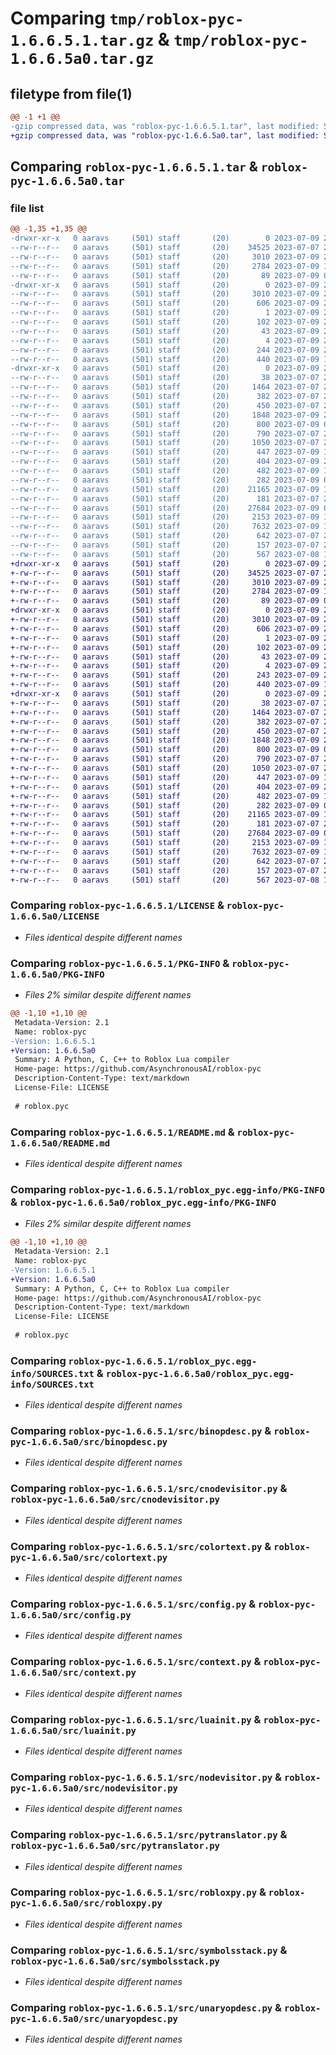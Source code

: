 # Comparing `tmp/roblox-pyc-1.6.6.5.1.tar.gz` & `tmp/roblox-pyc-1.6.6.5a0.tar.gz`

## filetype from file(1)

```diff
@@ -1 +1 @@
-gzip compressed data, was "roblox-pyc-1.6.6.5.1.tar", last modified: Sun Jul  9 20:07:50 2023, max compression
+gzip compressed data, was "roblox-pyc-1.6.6.5a0.tar", last modified: Sun Jul  9 20:03:59 2023, max compression
```

## Comparing `roblox-pyc-1.6.6.5.1.tar` & `roblox-pyc-1.6.6.5a0.tar`

### file list

```diff
@@ -1,35 +1,35 @@
-drwxr-xr-x   0 aaravs     (501) staff       (20)        0 2023-07-09 20:07:50.468598 roblox-pyc-1.6.6.5.1/
--rw-r--r--   0 aaravs     (501) staff       (20)    34525 2023-07-07 21:26:51.000000 roblox-pyc-1.6.6.5.1/LICENSE
--rw-r--r--   0 aaravs     (501) staff       (20)     3010 2023-07-09 20:07:50.468787 roblox-pyc-1.6.6.5.1/PKG-INFO
--rw-r--r--   0 aaravs     (501) staff       (20)     2784 2023-07-09 17:36:20.000000 roblox-pyc-1.6.6.5.1/README.md
--rw-r--r--   0 aaravs     (501) staff       (20)       89 2023-07-09 01:34:29.000000 roblox-pyc-1.6.6.5.1/pyproject.toml
-drwxr-xr-x   0 aaravs     (501) staff       (20)        0 2023-07-09 20:07:50.454128 roblox-pyc-1.6.6.5.1/roblox_pyc.egg-info/
--rw-r--r--   0 aaravs     (501) staff       (20)     3010 2023-07-09 20:07:50.000000 roblox-pyc-1.6.6.5.1/roblox_pyc.egg-info/PKG-INFO
--rw-r--r--   0 aaravs     (501) staff       (20)      606 2023-07-09 20:07:50.000000 roblox-pyc-1.6.6.5.1/roblox_pyc.egg-info/SOURCES.txt
--rw-r--r--   0 aaravs     (501) staff       (20)        1 2023-07-09 20:07:50.000000 roblox-pyc-1.6.6.5.1/roblox_pyc.egg-info/dependency_links.txt
--rw-r--r--   0 aaravs     (501) staff       (20)      102 2023-07-09 20:07:50.000000 roblox-pyc-1.6.6.5.1/roblox_pyc.egg-info/entry_points.txt
--rw-r--r--   0 aaravs     (501) staff       (20)       43 2023-07-09 20:07:50.000000 roblox-pyc-1.6.6.5.1/roblox_pyc.egg-info/requires.txt
--rw-r--r--   0 aaravs     (501) staff       (20)        4 2023-07-09 20:07:50.000000 roblox-pyc-1.6.6.5.1/roblox_pyc.egg-info/top_level.txt
--rw-r--r--   0 aaravs     (501) staff       (20)      244 2023-07-09 20:07:50.469755 roblox-pyc-1.6.6.5.1/setup.cfg
--rw-r--r--   0 aaravs     (501) staff       (20)      440 2023-07-09 15:41:08.000000 roblox-pyc-1.6.6.5.1/setup.py
-drwxr-xr-x   0 aaravs     (501) staff       (20)        0 2023-07-09 20:07:50.468051 roblox-pyc-1.6.6.5.1/src/
--rw-r--r--   0 aaravs     (501) staff       (20)       38 2023-07-07 21:26:51.000000 roblox-pyc-1.6.6.5.1/src/__init__.py
--rw-r--r--   0 aaravs     (501) staff       (20)     1464 2023-07-07 21:26:51.000000 roblox-pyc-1.6.6.5.1/src/binopdesc.py
--rw-r--r--   0 aaravs     (501) staff       (20)      382 2023-07-07 21:26:51.000000 roblox-pyc-1.6.6.5.1/src/boolopdesc.py
--rw-r--r--   0 aaravs     (501) staff       (20)      450 2023-07-07 21:26:51.000000 roblox-pyc-1.6.6.5.1/src/cmpopdesc.py
--rw-r--r--   0 aaravs     (501) staff       (20)     1848 2023-07-09 20:00:46.000000 roblox-pyc-1.6.6.5.1/src/cnodevisitor.py
--rw-r--r--   0 aaravs     (501) staff       (20)      800 2023-07-09 03:44:33.000000 roblox-pyc-1.6.6.5.1/src/colortext.py
--rw-r--r--   0 aaravs     (501) staff       (20)      790 2023-07-07 21:26:51.000000 roblox-pyc-1.6.6.5.1/src/config.py
--rw-r--r--   0 aaravs     (501) staff       (20)     1050 2023-07-07 21:26:51.000000 roblox-pyc-1.6.6.5.1/src/context.py
--rw-r--r--   0 aaravs     (501) staff       (20)      447 2023-07-09 15:13:23.000000 roblox-pyc-1.6.6.5.1/src/cpAST.py
--rw-r--r--   0 aaravs     (501) staff       (20)      404 2023-07-09 20:02:43.000000 roblox-pyc-1.6.6.5.1/src/ctranslator.py
--rw-r--r--   0 aaravs     (501) staff       (20)      482 2023-07-09 17:33:56.000000 roblox-pyc-1.6.6.5.1/src/header.py
--rw-r--r--   0 aaravs     (501) staff       (20)      282 2023-07-09 01:58:37.000000 roblox-pyc-1.6.6.5.1/src/loopcounter.py
--rw-r--r--   0 aaravs     (501) staff       (20)    21165 2023-07-09 17:23:29.000000 roblox-pyc-1.6.6.5.1/src/luainit.py
--rw-r--r--   0 aaravs     (501) staff       (20)      181 2023-07-07 21:26:51.000000 roblox-pyc-1.6.6.5.1/src/nameconstdesc.py
--rw-r--r--   0 aaravs     (501) staff       (20)    27684 2023-07-09 01:59:38.000000 roblox-pyc-1.6.6.5.1/src/nodevisitor.py
--rw-r--r--   0 aaravs     (501) staff       (20)     2153 2023-07-09 17:33:27.000000 roblox-pyc-1.6.6.5.1/src/pytranslator.py
--rw-r--r--   0 aaravs     (501) staff       (20)     7632 2023-07-09 18:40:50.000000 roblox-pyc-1.6.6.5.1/src/robloxpy.py
--rw-r--r--   0 aaravs     (501) staff       (20)      642 2023-07-07 21:26:51.000000 roblox-pyc-1.6.6.5.1/src/symbolsstack.py
--rw-r--r--   0 aaravs     (501) staff       (20)      157 2023-07-07 21:26:51.000000 roblox-pyc-1.6.6.5.1/src/tokenendmode.py
--rw-r--r--   0 aaravs     (501) staff       (20)      567 2023-07-08 14:04:57.000000 roblox-pyc-1.6.6.5.1/src/unaryopdesc.py
+drwxr-xr-x   0 aaravs     (501) staff       (20)        0 2023-07-09 20:03:59.818242 roblox-pyc-1.6.6.5a0/
+-rw-r--r--   0 aaravs     (501) staff       (20)    34525 2023-07-07 21:26:51.000000 roblox-pyc-1.6.6.5a0/LICENSE
+-rw-r--r--   0 aaravs     (501) staff       (20)     3010 2023-07-09 20:03:59.818469 roblox-pyc-1.6.6.5a0/PKG-INFO
+-rw-r--r--   0 aaravs     (501) staff       (20)     2784 2023-07-09 17:36:20.000000 roblox-pyc-1.6.6.5a0/README.md
+-rw-r--r--   0 aaravs     (501) staff       (20)       89 2023-07-09 01:34:29.000000 roblox-pyc-1.6.6.5a0/pyproject.toml
+drwxr-xr-x   0 aaravs     (501) staff       (20)        0 2023-07-09 20:03:59.798189 roblox-pyc-1.6.6.5a0/roblox_pyc.egg-info/
+-rw-r--r--   0 aaravs     (501) staff       (20)     3010 2023-07-09 20:03:59.000000 roblox-pyc-1.6.6.5a0/roblox_pyc.egg-info/PKG-INFO
+-rw-r--r--   0 aaravs     (501) staff       (20)      606 2023-07-09 20:03:59.000000 roblox-pyc-1.6.6.5a0/roblox_pyc.egg-info/SOURCES.txt
+-rw-r--r--   0 aaravs     (501) staff       (20)        1 2023-07-09 20:03:59.000000 roblox-pyc-1.6.6.5a0/roblox_pyc.egg-info/dependency_links.txt
+-rw-r--r--   0 aaravs     (501) staff       (20)      102 2023-07-09 20:03:59.000000 roblox-pyc-1.6.6.5a0/roblox_pyc.egg-info/entry_points.txt
+-rw-r--r--   0 aaravs     (501) staff       (20)       43 2023-07-09 20:03:59.000000 roblox-pyc-1.6.6.5a0/roblox_pyc.egg-info/requires.txt
+-rw-r--r--   0 aaravs     (501) staff       (20)        4 2023-07-09 20:03:59.000000 roblox-pyc-1.6.6.5a0/roblox_pyc.egg-info/top_level.txt
+-rw-r--r--   0 aaravs     (501) staff       (20)      243 2023-07-09 20:03:59.819423 roblox-pyc-1.6.6.5a0/setup.cfg
+-rw-r--r--   0 aaravs     (501) staff       (20)      440 2023-07-09 15:41:08.000000 roblox-pyc-1.6.6.5a0/setup.py
+drwxr-xr-x   0 aaravs     (501) staff       (20)        0 2023-07-09 20:03:59.817083 roblox-pyc-1.6.6.5a0/src/
+-rw-r--r--   0 aaravs     (501) staff       (20)       38 2023-07-07 21:26:51.000000 roblox-pyc-1.6.6.5a0/src/__init__.py
+-rw-r--r--   0 aaravs     (501) staff       (20)     1464 2023-07-07 21:26:51.000000 roblox-pyc-1.6.6.5a0/src/binopdesc.py
+-rw-r--r--   0 aaravs     (501) staff       (20)      382 2023-07-07 21:26:51.000000 roblox-pyc-1.6.6.5a0/src/boolopdesc.py
+-rw-r--r--   0 aaravs     (501) staff       (20)      450 2023-07-07 21:26:51.000000 roblox-pyc-1.6.6.5a0/src/cmpopdesc.py
+-rw-r--r--   0 aaravs     (501) staff       (20)     1848 2023-07-09 20:00:46.000000 roblox-pyc-1.6.6.5a0/src/cnodevisitor.py
+-rw-r--r--   0 aaravs     (501) staff       (20)      800 2023-07-09 03:44:33.000000 roblox-pyc-1.6.6.5a0/src/colortext.py
+-rw-r--r--   0 aaravs     (501) staff       (20)      790 2023-07-07 21:26:51.000000 roblox-pyc-1.6.6.5a0/src/config.py
+-rw-r--r--   0 aaravs     (501) staff       (20)     1050 2023-07-07 21:26:51.000000 roblox-pyc-1.6.6.5a0/src/context.py
+-rw-r--r--   0 aaravs     (501) staff       (20)      447 2023-07-09 15:13:23.000000 roblox-pyc-1.6.6.5a0/src/cpAST.py
+-rw-r--r--   0 aaravs     (501) staff       (20)      404 2023-07-09 20:02:43.000000 roblox-pyc-1.6.6.5a0/src/ctranslator.py
+-rw-r--r--   0 aaravs     (501) staff       (20)      482 2023-07-09 17:33:56.000000 roblox-pyc-1.6.6.5a0/src/header.py
+-rw-r--r--   0 aaravs     (501) staff       (20)      282 2023-07-09 01:58:37.000000 roblox-pyc-1.6.6.5a0/src/loopcounter.py
+-rw-r--r--   0 aaravs     (501) staff       (20)    21165 2023-07-09 17:23:29.000000 roblox-pyc-1.6.6.5a0/src/luainit.py
+-rw-r--r--   0 aaravs     (501) staff       (20)      181 2023-07-07 21:26:51.000000 roblox-pyc-1.6.6.5a0/src/nameconstdesc.py
+-rw-r--r--   0 aaravs     (501) staff       (20)    27684 2023-07-09 01:59:38.000000 roblox-pyc-1.6.6.5a0/src/nodevisitor.py
+-rw-r--r--   0 aaravs     (501) staff       (20)     2153 2023-07-09 17:33:27.000000 roblox-pyc-1.6.6.5a0/src/pytranslator.py
+-rw-r--r--   0 aaravs     (501) staff       (20)     7632 2023-07-09 18:40:50.000000 roblox-pyc-1.6.6.5a0/src/robloxpy.py
+-rw-r--r--   0 aaravs     (501) staff       (20)      642 2023-07-07 21:26:51.000000 roblox-pyc-1.6.6.5a0/src/symbolsstack.py
+-rw-r--r--   0 aaravs     (501) staff       (20)      157 2023-07-07 21:26:51.000000 roblox-pyc-1.6.6.5a0/src/tokenendmode.py
+-rw-r--r--   0 aaravs     (501) staff       (20)      567 2023-07-08 14:04:57.000000 roblox-pyc-1.6.6.5a0/src/unaryopdesc.py
```

### Comparing `roblox-pyc-1.6.6.5.1/LICENSE` & `roblox-pyc-1.6.6.5a0/LICENSE`

 * *Files identical despite different names*

### Comparing `roblox-pyc-1.6.6.5.1/PKG-INFO` & `roblox-pyc-1.6.6.5a0/PKG-INFO`

 * *Files 2% similar despite different names*

```diff
@@ -1,10 +1,10 @@
 Metadata-Version: 2.1
 Name: roblox-pyc
-Version: 1.6.6.5.1
+Version: 1.6.6.5a0
 Summary: A Python, C, C++ to Roblox Lua compiler
 Home-page: https://github.com/AsynchronousAI/roblox-pyc
 Description-Content-Type: text/markdown
 License-File: LICENSE
 
 # roblox.pyc
```

### Comparing `roblox-pyc-1.6.6.5.1/README.md` & `roblox-pyc-1.6.6.5a0/README.md`

 * *Files identical despite different names*

### Comparing `roblox-pyc-1.6.6.5.1/roblox_pyc.egg-info/PKG-INFO` & `roblox-pyc-1.6.6.5a0/roblox_pyc.egg-info/PKG-INFO`

 * *Files 2% similar despite different names*

```diff
@@ -1,10 +1,10 @@
 Metadata-Version: 2.1
 Name: roblox-pyc
-Version: 1.6.6.5.1
+Version: 1.6.6.5a0
 Summary: A Python, C, C++ to Roblox Lua compiler
 Home-page: https://github.com/AsynchronousAI/roblox-pyc
 Description-Content-Type: text/markdown
 License-File: LICENSE
 
 # roblox.pyc
```

### Comparing `roblox-pyc-1.6.6.5.1/roblox_pyc.egg-info/SOURCES.txt` & `roblox-pyc-1.6.6.5a0/roblox_pyc.egg-info/SOURCES.txt`

 * *Files identical despite different names*

### Comparing `roblox-pyc-1.6.6.5.1/src/binopdesc.py` & `roblox-pyc-1.6.6.5a0/src/binopdesc.py`

 * *Files identical despite different names*

### Comparing `roblox-pyc-1.6.6.5.1/src/cnodevisitor.py` & `roblox-pyc-1.6.6.5a0/src/cnodevisitor.py`

 * *Files identical despite different names*

### Comparing `roblox-pyc-1.6.6.5.1/src/colortext.py` & `roblox-pyc-1.6.6.5a0/src/colortext.py`

 * *Files identical despite different names*

### Comparing `roblox-pyc-1.6.6.5.1/src/config.py` & `roblox-pyc-1.6.6.5a0/src/config.py`

 * *Files identical despite different names*

### Comparing `roblox-pyc-1.6.6.5.1/src/context.py` & `roblox-pyc-1.6.6.5a0/src/context.py`

 * *Files identical despite different names*

### Comparing `roblox-pyc-1.6.6.5.1/src/luainit.py` & `roblox-pyc-1.6.6.5a0/src/luainit.py`

 * *Files identical despite different names*

### Comparing `roblox-pyc-1.6.6.5.1/src/nodevisitor.py` & `roblox-pyc-1.6.6.5a0/src/nodevisitor.py`

 * *Files identical despite different names*

### Comparing `roblox-pyc-1.6.6.5.1/src/pytranslator.py` & `roblox-pyc-1.6.6.5a0/src/pytranslator.py`

 * *Files identical despite different names*

### Comparing `roblox-pyc-1.6.6.5.1/src/robloxpy.py` & `roblox-pyc-1.6.6.5a0/src/robloxpy.py`

 * *Files identical despite different names*

### Comparing `roblox-pyc-1.6.6.5.1/src/symbolsstack.py` & `roblox-pyc-1.6.6.5a0/src/symbolsstack.py`

 * *Files identical despite different names*

### Comparing `roblox-pyc-1.6.6.5.1/src/unaryopdesc.py` & `roblox-pyc-1.6.6.5a0/src/unaryopdesc.py`

 * *Files identical despite different names*

